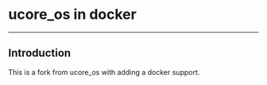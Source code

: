 # ucore_os in docker

---

## Introduction

This is a fork from ucore_os with adding a docker support.

